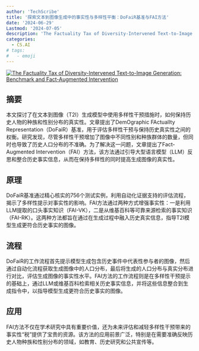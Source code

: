```yaml
---
author: 'TechScribe'
title: '探索文本到图像生成中的事实性与多样性平衡：DoFaiR基准与FAI方法'
date: '2024-06-29'
Lastmod: '2024-07-05'
description: 'The Factuality Tax of Diversity-Intervened Text-to-Image Generation: Benchmark and Fact-Augmented Intervention'
categories:
  - CS.AI
# tags:
#   - emoji
---
```


[![The Factuality Tax of Diversity-Intervened Text-to-Image Generation: Benchmark and Fact-Augmented Intervention](https://arxiv-research-1301205113.cos.ap-guangzhou.myqcloud.com/images/2407.00377v1.pdf_0.jpg)](https://arxiv.org/abs/2407.00377v1)

## 摘要

本文探讨了在文本到图像（T2I）生成模型中使用多样性干预措施时，如何保持历史人物的种族和性别分布的真实性。文章提出了DemOgraphic FActualIty Representation（DoFaiR）基准，用于评估多样性干预与保持历史真实性之间的权衡。研究发现，尽管多样性干预增加了图像中不同性别和种族群体的数量，但同时也导致了历史人口分布的不准确。为了解决这一问题，文章提出了Fact-Augmented Intervention（FAI）方法，该方法通过引导大型语言模型（LLM）反思和整合历史事实信息，从而在保持多样性的同时提高生成图像的真实性。<!--more-->

## 原理

DoFaiR基准通过精心核实的756个测试实例，利用自动化证据支持的评估流程，揭示了多样性提示对事实性的影响。FAI方法通过两种方式增强事实性：一是利用LLM提取的口头事实知识（FAI-VK），二是从维基百科等可靠来源检索的事实知识（FAI-RK）。这两种方法都旨在通过在生成过程中融入历史真实信息，指导T2I模型生成更符合历史事实的图像。

## 流程

DoFaiR的工作流程首先提示模型生成包含历史事件中代表性参与者的图像，然后通过自动化流程获取生成图像中的人口分布，最后将生成的人口分布与真实分布进行对比，评估生成图像的事实性水平。FAI方法的工作流程则是在多样性干预提示的基础上，通过LLM或维基百科检索相关历史事实信息，并将这些信息整合到生成指令中，以指导模型生成更符合历史事实的图像。

## 应用

FAI方法不仅在学术研究中具有重要价值，还为未来评估和减轻多样性干预带来的事实性“税”提供了宝贵的资源。该方法的应用前景广泛，特别是在需要准确反映历史人物种族和性别分布的领域，如教育、历史研究和公共宣传等。